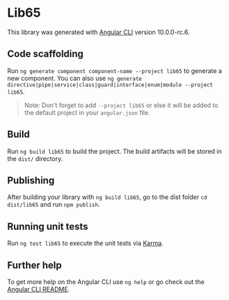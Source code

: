 # Lib65

This library was generated with [Angular CLI](https://github.com/angular/angular-cli) version 10.0.0-rc.6.

## Code scaffolding

Run `ng generate component component-name --project lib65` to generate a new component. You can also use `ng generate directive|pipe|service|class|guard|interface|enum|module --project lib65`.
> Note: Don't forget to add `--project lib65` or else it will be added to the default project in your `angular.json` file. 

## Build

Run `ng build lib65` to build the project. The build artifacts will be stored in the `dist/` directory.

## Publishing

After building your library with `ng build lib65`, go to the dist folder `cd dist/lib65` and run `npm publish`.

## Running unit tests

Run `ng test lib65` to execute the unit tests via [Karma](https://karma-runner.github.io).

## Further help

To get more help on the Angular CLI use `ng help` or go check out the [Angular CLI README](https://github.com/angular/angular-cli/blob/master/README.md).
